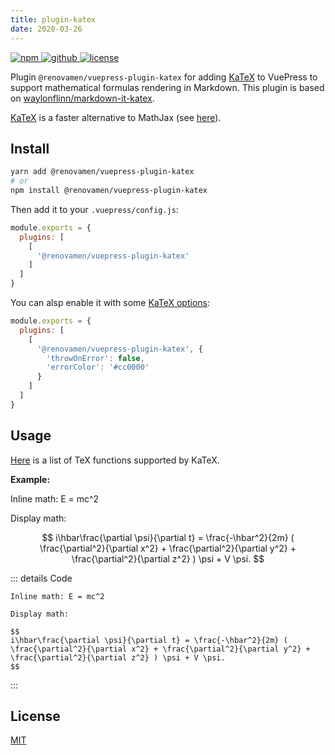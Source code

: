 ```yaml
---
title: plugin-katex
date: 2020-03-26
---
```


<p>
  <a href="https://www.npmjs.com/package/@renovamen/vuepress-plugin-katex" target="_blank">
    <img src="https://img.shields.io/npm/v/@renovamen/vuepress-plugin-katex.svg?style=flat-square&logo=npm" style="display: inline; margin: 0" alt="npm">
  </a>
  <a href="https://github.com/Renovamen/vuepress-theme-gungnir/tree/v0/packages/plugins/katex" target="_blank">
    <img src="https://img.shields.io/badge/GitHub-@renovamen/vuepress--plugin--katex-26A2FF?style=flat-square&logo=github" style="display: inline; margin: 0" alt="github">
  </a>
  <a href="https://github.com/Renovamen/vuepress-theme-gungnir/blob/v0/packages/plugins/katex/LICENSE" target="_blank">
    <img src="https://img.shields.io/badge/License-MIT-green?style=flat-square" style="display: inline; margin: 0" alt="license">
  </a>
</p>

Plugin `@renovamen/vuepress-plugin-katex` for adding [KaTeX](https://katex.org/) to VuePress to support mathematical formulas rendering in Markdown. This plugin is based on [waylonflinn/markdown-it-katex](https://github.com/waylonflinn/markdown-it-katex).

[KaTeX](https://katex.org/) is a faster alternative to MathJax (see [here](https://www.intmath.com/cg5/katex-mathjax-comparison.php)).


## Install

```bash
yarn add @renovamen/vuepress-plugin-katex
# or
npm install @renovamen/vuepress-plugin-katex
```

Then add it to your `.vuepress/config.js`:

```js
module.exports = {
  plugins: [
    [
      '@renovamen/vuepress-plugin-katex'
    ]
  ]
}
```

You can alsp enable it with some [KaTeX options](https://katex.org/docs/options.html):

```js
module.exports = {
  plugins: [
    [
      '@renovamen/vuepress-plugin-katex', {
        'throwOnError': false,
        'errorColor': '#cc0000'
      }
    ]
  ]
}
```


## Usage

[Here](https://katex.org/docs/supported.html) is a list of TeX functions supported by KaTeX.

**Example:**

Inline math: E = mc^2

Display math:

$$
i\hbar\frac{\partial \psi}{\partial t} = \frac{-\hbar^2}{2m} ( \frac{\partial^2}{\partial x^2} + \frac{\partial^2}{\partial y^2} + \frac{\partial^2}{\partial z^2} ) \psi + V \psi.
$$


::: details Code
```
Inline math: E = mc^2

Display math:

$$
i\hbar\frac{\partial \psi}{\partial t} = \frac{-\hbar^2}{2m} ( \frac{\partial^2}{\partial x^2} + \frac{\partial^2}{\partial y^2} + \frac{\partial^2}{\partial z^2} ) \psi + V \psi.
$$
```
:::


## License

[MIT](https://github.com/Renovamen/vuepress-theme-gungnir/blob/v0/packages/plugins/katex/LICENSE)
